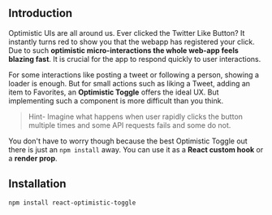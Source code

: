 ## Introduction

Optimistic UIs are all around us. Ever clicked the Twitter Like Button? It instantly turns red to show you that the webapp has registered your click. Due to such **optimistic micro-interactions the whole web-app feels blazing fast**. It is crucial for the app to respond quickly to user interactions.

For some interactions like posting a tweet or following a person, showing a loader is enough. But for small actions such as liking a Tweet, adding an item to Favorites, an **Optimistic Toggle** offers the ideal UX. But implementing such a component is more difficult than you think.

> Hint- Imagine what happens when user rapidly clicks the button multiple times and some API requests fails and some do not.

You don't have to worry though because the best Optimistic Toggle out there is just an `npm install` away. You can use it as a **React custom hook** or a **render prop**.

## Installation

```bash
npm install react-optimistic-toggle
```
